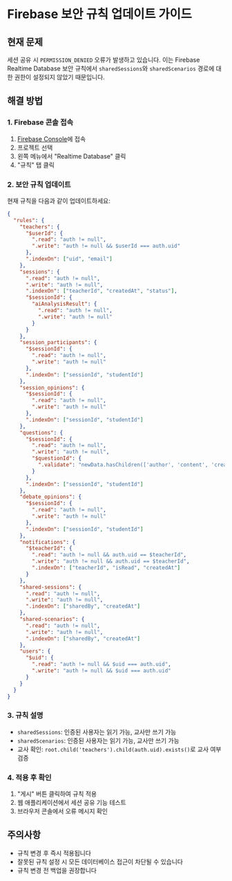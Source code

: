 # Firebase 보안 규칙 업데이트 가이드

## 현재 문제
세션 공유 시 `PERMISSION_DENIED` 오류가 발생하고 있습니다. 이는 Firebase Realtime Database 보안 규칙에서 `sharedSessions`와 `sharedScenarios` 경로에 대한 권한이 설정되지 않았기 때문입니다.

## 해결 방법

### 1. Firebase 콘솔 접속
1. [Firebase Console](https://console.firebase.google.com/)에 접속
2. 프로젝트 선택
3. 왼쪽 메뉴에서 "Realtime Database" 클릭
4. "규칙" 탭 클릭

### 2. 보안 규칙 업데이트
현재 규칙을 다음과 같이 업데이트하세요:

```json
{
  "rules": {
    "teachers": {
      "$userId": {
        ".read": "auth != null",
        ".write": "auth != null && $userId === auth.uid"
      },
      ".indexOn": ["uid", "email"]
    },
    "sessions": {
      ".read": "auth != null",
      ".write": "auth != null",
      ".indexOn": ["teacherId", "createdAt", "status"],
      "$sessionId": {
        "aiAnalysisResult": {
          ".read": "auth != null",
          ".write": "auth != null"
        }
      }
    },
    "session_participants": {
      "$sessionId": {
        ".read": "auth != null",
        ".write": "auth != null"
      },
      ".indexOn": ["sessionId", "studentId"]
    },
    "session_opinions": {
      "$sessionId": {
        ".read": "auth != null",
        ".write": "auth != null"
      },
      ".indexOn": ["sessionId", "studentId"]
    },
    "questions": {
      "$sessionId": {
        ".read": "auth != null",
        ".write": "auth != null",
        "$questionId": {
          ".validate": "newData.hasChildren(['author', 'content', 'createdAt', 'sessionId'])"
        }
      },
      ".indexOn": ["sessionId", "studentId"]
    },
    "debate_opinions": {
      "$sessionId": {
        ".read": "auth != null",
        ".write": "auth != null"
      },
      ".indexOn": ["sessionId", "studentId"]
    },
    "notifications": {
      "$teacherId": {
        ".read": "auth != null && auth.uid == $teacherId",
        ".write": "auth != null && auth.uid == $teacherId",
        ".indexOn": ["teacherId", "isRead", "createdAt"]
      }
    },
    "shared-sessions": {
      ".read": "auth != null",
      ".write": "auth != null",
      ".indexOn": ["sharedBy", "createdAt"]
    },
    "shared-scenarios": {
      ".read": "auth != null",
      ".write": "auth != null",
      ".indexOn": ["sharedBy", "createdAt"]
    },
    "users": {
      "$uid": {
        ".read": "auth != null && $uid === auth.uid",
        ".write": "auth != null && $uid === auth.uid"
      }
    }
  }
}
```

### 3. 규칙 설명
- `sharedSessions`: 인증된 사용자는 읽기 가능, 교사만 쓰기 가능
- `sharedScenarios`: 인증된 사용자는 읽기 가능, 교사만 쓰기 가능
- 교사 확인: `root.child('teachers').child(auth.uid).exists()`로 교사 여부 검증

### 4. 적용 후 확인
1. "게시" 버튼 클릭하여 규칙 적용
2. 웹 애플리케이션에서 세션 공유 기능 테스트
3. 브라우저 콘솔에서 오류 메시지 확인

## 주의사항
- 규칙 변경 후 즉시 적용됩니다
- 잘못된 규칙 설정 시 모든 데이터베이스 접근이 차단될 수 있습니다
- 규칙 변경 전 백업을 권장합니다
